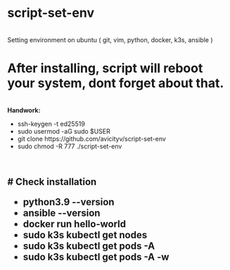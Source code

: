 # script-set-env
<br>Setting environment on ubuntu ( git, vim, python, docker, k3s, ansible )
<br><h1>After installing, script will reboot your system, dont forget about that.</h1>
<br><b>Handwork:</b>
<br>
<ul>
  <li> ssh-keygen -t ed25519</li>
  <li>sudo usermod -aG sudo $USER</li>
  <li>git clone https://github.com/avicityv/script-set-env</li>
  <li>sudo chmod -R 777 ./script-set-env</li>
</ul>
<br>
<h2># Check installation
  <ul>
    <li>python3.9 --version</li>
    <li>ansible --version</li>
    <li>docker run hello-world</li>
    <li>sudo k3s kubectl get nodes</li>
    <li>sudo k3s kubectl get pods -A</li>
    <li>sudo k3s kubectl get pods -A -w</li>
  </ul>
  </h2>



